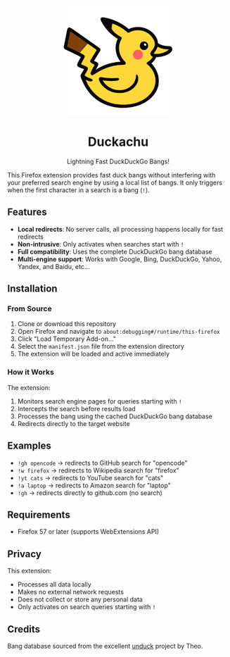 <div align="center">

  <img alt="Legally distinct electric duck" src="logo.png" width="250px" />

# Duckachu

Lightning Fast DuckDuckGo Bangs!

</div>

This Firefox extension provides fast duck bangs without interfering with your preferred search engine by using a local list of bangs. It only triggers when the first character in a search is a bang (`!`).

## Features

- **Local redirects**: No server calls, all processing happens locally for fast redirects
- **Non-intrusive**: Only activates when searches start with `!`
- **Full compatibility**: Uses the complete DuckDuckGo bang database
- **Multi-engine support**: Works with Google, Bing, DuckDuckGo, Yahoo, Yandex, and Baidu, etc...

## Installation

### From Source

1. Clone or download this repository
2. Open Firefox and navigate to `about:debugging#/runtime/this-firefox`
3. Click "Load Temporary Add-on..."
4. Select the `manifest.json` file from the extension directory
5. The extension will be loaded and active immediately

### How it Works

The extension:
1. Monitors search engine pages for queries starting with `!`
2. Intercepts the search before results load
3. Processes the bang using the cached DuckDuckGo bang database
4. Redirects directly to the target website

## Examples

- `!gh opencode` → redirects to GitHub search for "opencode"
- `!w firefox` → redirects to Wikipedia search for "firefox"
- `!yt cats` → redirects to YouTube search for "cats"
- `!a laptop` → redirects to Amazon search for "laptop"
- `!gh` → redirects directly to github.com (no search)

## Requirements

- Firefox 57 or later (supports WebExtensions API)

## Privacy

This extension:
- Processes all data locally
- Makes no external network requests
- Does not collect or store any personal data
- Only activates on search queries starting with `!`

## Credits

Bang database sourced from the excellent [unduck](https://github.com/t3dotgg/unduck) project by Theo.
